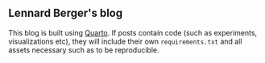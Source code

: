 Lennard Berger's blog
---------------------

This blog is built using [Quarto](https://quarto.org). If posts contain code (such as experiments, visualizations etc), they will include their own `requirements.txt` and all assets necessary such as to be reproducible.

